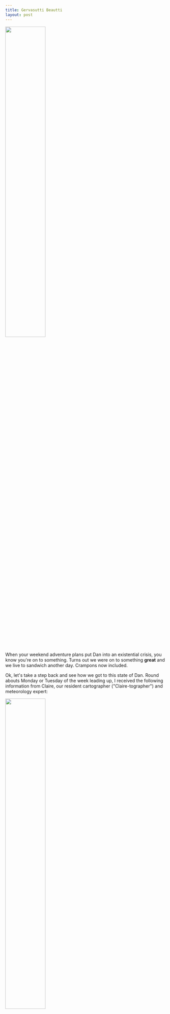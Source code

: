 ```yaml
---
title: Gervasutti Beautti
layout: post
---
```


<img src="{{ site.baseurl }}/images/gervasutti/gervasutti_sunrise.jpg" height="50%" width="50%">

When your weekend adventure plans put Dan into an existential crisis, you know you're 
on to something. Turns out we were on to something <b>great</b> and we live to
sandwich another day. Crampons now included.


Ok, let's take a step back and see how we got to this state of Dan. Round abouts
Monday or Tuesday of the week leading up, I received the following information
from Claire, our resident cartographer ("Claire-tographer") and meteorology expert:

<img src="{{ site.baseurl }}/images/gervasutti/aosta_forecast.png" height="50%" width="50%">

With this I came a step closer to understanding the early American forefathers
in their wish to go West (disregarding any genocidal notions) for with
this it was no longer our choice where or what
we were to do that weekend. For this, this was <em>Manifest Destiny</em> writ
on the largest of scales. The scales of the Alps.

Throughout the week it was rainy and grey in the Geneva area, though we weren't
deterred. We knew the weather was just "getting it out of its system". In addition,
Dan's birthday was this week and at dinner, when we were all their meeting a group
of Dan's lovely friends and getting to know Dan a bit better through their own eyes
and warmth towards him, it was a tacit assumption that he would be joining us
and we all silently pretended to not hear when the topic of him climbing
elsewhere that weekend came up. They say your mid-life crisis comes in the middle
of your thirties. This split-decision for the now thirty-four year old Dan happened
to be the seed of what was to become his.

The understanding was that we were to go to the Refuge Gervasutti. The "airplane
fuselage" stuck on the side of a moutain, serving as a bivouac for fellow alpine
adventurers. Come Friday evening, when plans were solidifying and it was
becoming clear that Dan would not be joining us, our nerves began to be tested.
The trek up to Gervasutti was rated as one of the more difficult hikes -- the
borderline between hiking and mountaineering becoming grey -- and Dan was clearly
worried that we might be getting in over our head. We would be starting relatively
late on this 5 hour trek and the unknown dangers of glaciers, snow, and climbing
that may have been coming disquited him. That evening, Dan got no work
done, secretly researching on camp-to-camp and elsewhere what the conditions,
difficulty, and exposure risks were for the trek up to Gervasutti (I say secretly
because in our office his computer screen faces me directly). His unease had its
effect and I too began researching alternatives. Dan even proposed that, after
his day of climbing, he would "meet up with us" at Gervasutti. His plan would be to
finish climbing, go through the Mont Blanc tunnel, put on his headlamp, and "start
walking". This was somewhat ridiculous and Claire did not agree with it, it being
more dangerous for himself to start a thousand meter trek in the late afternoon
with the sun soon going down behind the mountains. He should go climbing, do
what he had already agreed to before this. This, added with Sam's "can-do" attitude
and our need to stop by Vieux Campeur to pick up <em>everything</em> for Josh
on the way to Aosta, only aggravated Dan's unease. He paced back and forth.

Nevertheless, the fuselage prevailed and come nine o'clock in the morning on
Saturday we head out. I picked up Josh from Lafayette and we head to CERN to pick
up Claire who had to return the back-up RC phone to the ACR. I parked
at the kiss-and-fly zone of Entrance B, headed to the front entrance of 104 to
gather the whereabouts of Claire. She was spotted at the bike racks with a
sullen look and as I turned the corner lo and behold a Dan! Dan had apparently
woken up at the crack of dawn to go climbing and made it somehwere to buy credit
for his phone only to then use that credit to call his climbing partner to tell
him that he would not be climbing. What a goon! Was he sitting at CERN
for 2 hours waiting for us? We'll never know. I still wonder if he had slept
that evening -- the question of climbing versus a difficult mountain trek to a
unique bivouac weighing on him in the night.

So then we were off, Claire and Dan in Dan's Renault and Sam (picked up in Meyrin),
Josh, and I in my Yaris. On the way to Veiux Campeur the transition from Josh
not knowing what SYSK is to being a fan took place. He now knows how SPAM works.
At Vieux Campeur we picked up the needed
gear:
   1. 1 pair of crampons (for my boots)
   2. 2 pairs of ice-toothed Yak-trax for Sam and Josh
   3. 1 sleeping bag for Josh
   4. 2 Platypuses for Sam and Claire (no more wet sides for Claire)
   5. 1 climbing harness for Josh
   6. 1 macademia nut Clif bar for my stomach

All of which Sam paid for in order to take advantage of de-taxe, fulfilling
one of the benefits of having friends that live in Switzerland who adventure
in France :)

Before hitting the road again, we stopped at the Intermarche just down from
Vieux Campeur to pick the other provisions. Sam was on beverage duty, of course,
and Dan on dinner duty. I arrived a few minutes after and upon entering, Dan,
with a box of pasta and a bottle of olive oil in hand, had
dinner settled in less than five minutes. Sam was a bit longer looking for the
night's beverages. Once we had settled the cheese, bread, and meat situation and
other sandwich-related items we hit the road, this time for the Mont Blanc tunnel and beyond.

Josh had never been to Italy before and on our exiting the tunnel and into Italy
we stopped at the rest-stop just on the other side that lets out onto the view
of Courmayeur and Aosta valley before turning left into Plancipeux and past
the starting point of a previous adventure, Rifugio Boccalatte, which we spotted
perched up there beneath the Grande Jorasses. This time we were to start further
down this valley, Gervasutti being beneath the <em>Petit</em> Jorasses.

We parked at the edge of the river, began apportioning the food between our
packs, "relieved" ourselves in the river, and began the hike. Gervasutti could
not yet be spotted from the valley floor. We walked for about fifteen minutes
before questioning our certainty of the trail, Sam and Dan already disregarding
clearly marked paths (that were also on our map) for trails off-piste but in a more
direct way towards the mountain. Within an hour we were out of the woods and
traversing the bouldery moraine on the left edge of the valley-inlet at the
vertex of which, some 700 meters above our heads at this point, lay the still
out-of-sight hut. We had clearly diverged from the trail that Claire's map had
for us, but there were plenty of cairnes around. Being themselves built up of
small rocks they were difficult to spot from afar amids the moraine, so we hopped from one to the
other in a fog-of-war of sorts in the warm Italian sun. We crossed to the right
side of the valley-inlet and soon we knew we were on the correct path to the hut.

Not so long after we approached the first technical portion of the hike, a series
of blue ropes with arrows pointing up the rock wall:

<img src="{{ site.baseurl }}/images/gervasutti/rope_wall.png" height="50%" width="50%">

Not such a difficult traverse up but not so short, Dan supposing it to be on the order
of 70 to 80 meters up. At the top it flattened out to a grassy area and our juices
were really pumping (at least mine were) after the awesome climb.
And with this the refuge came into sight! I stupidly said we had roughly 90 minutes
to 2 hours left until reaching our home for evening. Boy was I wrong.

<img src="{{ site.baseurl }}/images/gervasutti/refuge_in_sight.png" height="50%" width="50%" title="Pointing out the refuge">

Walking just a bit further up we encountered the other bivouac in this area,
Le bivouac de Frébouze, which was little more than a boulder propped up with
a wind-break on one side made of pileup stones and room enough for 2, maybe 3,
people at most inside its grassy cavern. I thought it would be cozy with a camping
lantern and jet boil a'goin with coffee and steam. Although someone would run the
risk of getting frost-bitten feet in the night. Definitely not Claire's.
Claire-length ÷ Frébouze-length « 1.

<img src="{{ site.baseurl }}/images/gervasutti/look_whose_frebouze.png" height="25%" width="25%" title="Claire sees who's home">

From here on it was pretty smooth-sailing until we reached the snow-line. It wasn't
soo bad until it started getting relatively deep and we were fence-posting
it up: every few steps sinking down as our feet land in holes between the snow-hidden
rocks. What's more is that the yellow trail markers' trail was becoming
less and less traversable with with the snow and ice so our path began to become
more meandering and crossing around and over boulders that would not typically
be traversed except for the boost provided by the height of the snow. At this
point the sun had been behind the mountains for about an hour and the light was
becoming more and more diaphanous.

<img src="{{ site.baseurl }}/images/gervasutti/band_photo.png" height="25%" width="25%">


At this point, too, Sam and Josh were slowing
down a bit. From Claire's perspective, looking up to the refuge whose rate of approach
had been decreasing, this was not acceptable: having been able to have been at
the hut "ages ago". She said this out of ear shot of the others, of course. Only
later did we realize, and things became more clear, that the frequent stops and
taking on and off of shoe spikes
of Sam and Josh were also pit-stops to take swigs out of the whiskey-filled flask
that Josh had on him.

<img src="{{ site.baseurl }}/images/gervasutti/almost_there.png" height="25%" width="25%">

We were toying with the notion of being on a snowy mountain
in the dark and, argh, the hut was <em>just</em> out of reach! Were Dan's premonitions
and mid-life crisis fears were becoming true? We dared not speak it, but thunk it, the
echos of Claire's "...ages ago..." reverberating off the valley walls.
Here, too, we had apparently reached an impasse. The trail of the two people ahead of us
had petered out -- either we go up and over a steep, icy boulder that didn't seem possible,
go around this boulder on the left, coming dangerously close to the crevasse, or go to
the right and climb up an icy and snowly rock at the base of small waterfall. I tried
climbing up over the boulder, my pack trying to push me off as it knocked against the overhange
, and a few scrambly feet up it became clear that this was not the way. So I
back-scooted slowly down. Claire, having walked to the right a bit to no avail, also gave this
up-and-over a try -- doing the smart thing and taking off her giant pack first. Soon
she was back down. This did not look good. How the hell did they other guys get up? Where
were their trails?

As Sam and Josh arrived, Sam saw the obvious
path was the path that Claire and I had just determined impassable. So two minutes
later, as he was scooting backwards down, me becoming "testy" in my angst and dehydration
to get to the refuge, we decided to tackle the rightward path. This did not prove
as difficult as at first glance, having cleared out the snow and be careful on the
ice Dan was up quickly and we all were up soon after. Though one small miss... Phew. At this point we 
were at the foot of a long flat snow-field, and the two ahead of us were roped up walking
across. We could very well be at the edge of a glacier. 

This notion in mind, Dan pulled out his rope and began laying it out, handing us
each a length with which to tie in with our harnesses to link us all together. Dan
first, then Josh, myself, Sam, and Claire taking up the rear. If we all fell before
she started out on the potential glacier, we had the smallest of us to hold us in place.
Lords be with us. So we started out across the snow-field retracing the foot-steps of the
two ahead of us, who were now climbing up the rock wall at the base of the hut which
was now only some ~150 meters away. It officially became dark just after starting this slow
traverse and Dan, Claire, and myself switched on our headlamps.

We reached another set of blue ropes, this time a steep, almost vertical, ascent
up icy rocks in the dark. The refuge leaning out over the cliff-edge above us. The
lights now illuminating the windows. Dan hooked some climbing draws into the holds of the
blue ropes to attach the rope that connected us all, giving us some extra measure of safety, though
creating for some moments of confusion for the exhausted Josh who, in his dehydrated double-vision,
was about to unhook himself from all protection half way up the wall before
we all simultaneously yelled "No, not that rope!!" I think I heard the two strangers in the hut exclaim as well, they must have
been peering out through the window, sizing up their house-mates for the evening.

Soon enough we were all up and what a sight!

<img src="{{ site.baseurl }}/images/gervasutti/we_made_it.png" height="25%" width="25%">
<img src="{{ site.baseurl }}/images/gervasutti/last_one_up.png" height="25%" width="25%">

But where did Josh go? As I entered the hut, struggling with the rope and my boots and switching
into the pair of always-comfortable mountain-hut-loafers I "ciao'd" to the two
strangers and saw to my right, in the bunk-room, Josh sprawled out on a bunk bare-foot
and face in the crook of his arm. I think we broke Josh into mountain adventures,
which means more stops at Vieux Campeur for us!

I think we were all a bit in shock after such a long hike up, cutting it close in the dark,
for we kind of all just sat in the dining area of the hut in a daze reminiscing about
what we had just done. The two strangers, known only as Antonio and Andrea (or some
other Italian name starting with A!), offered us some lemon tea. This was absolutely delicious.
Topped off with some of Claire's "Grandpa's" aspirin, half of which ended up on my pants
and face-not-mouth, my daze began to settle and the warmth of the room soon
took over. With a stupid smile on my face, looking at the goofy christams ornaments
and paper christmas tree hanging on the wall, I exclaimed that we should have
Thanksgiving here! Why not? Who, other than us, would be willing to carry a
turkey and wine up a mountain? We just need the larger sized pots for Claire's and
Sam's jet boils.

We sat and chatted with each other and the two others for a bit
before our appetites began to rise. We broke out our food. Sam took
out all of the wine: some 3 liters (1.5 of which in a big plastic bottle) and
a small bottle of champagne for Dan's birthday (Dan was not impressed at Sam's
sacrifice of light baggage) and I looked questioningly at the Italians.
As it turned out our fellow house-mates were
also not going to continue climbing up in the morning -- for once we were not
the noisy mountain goers keeping everyone up and could while away the
time at ease! -- and they, too, had brought
a bottle of wine. All was put on the table on offer.






